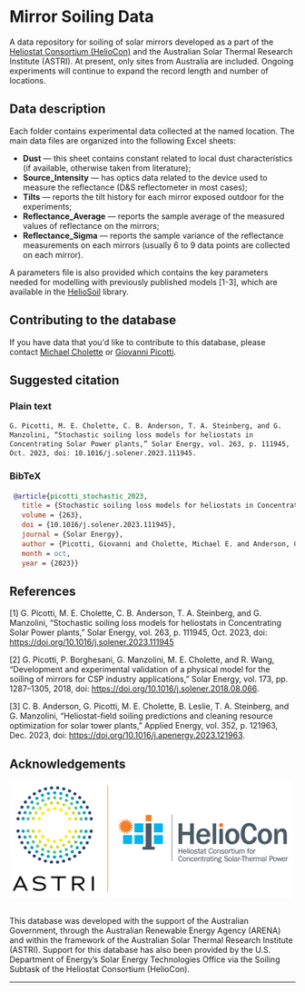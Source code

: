 # Mirror Soiling Data
A data repository for soiling of solar mirrors developed as a part of the [Heliostat Consortium (HelioCon)](https://heliocon.org/) and the Australian Solar Thermal Research Institute (ASTRI). At present, only sites from Australia are included. Ongoing experiments will continue to expand the record length and number of locations. 

## Data description
Each folder contains experimental data collected at the named location. The main data files are organized into the following Excel sheets: 
- **Dust** — this sheet contains constant related to local dust characteristics (if available, otherwise taken from literature);
- **Source_Intensity** — has optics data related to the device used to measure the reflectance (D&S reflectometer in most cases);
- **Tilts** — reports the tilt history for each mirror exposed outdoor for the experiments;
- **Reflectance_Average** — reports the sample average of the measured values of reflectance on the mirrors;
- **Reflectance_Sigma** — reports the sample variance of the reflectance measurements on each mirrors (usually 6 to 9 data points are collected on each mirror).

A parameters file is also provided which contains the key parameters needed for modelling with previously published models [1-3], which are available in the [HelioSoil](https://github.com/cholette/HelioSoil) library. 

## Contributing to the database
If you have data that you'd like to contribute to this database, please contact [Michael Cholette](https://www.qut.edu.au/about/our-people/academic-profiles/cholette/) or [Giovanni Picotti](https://www.linkedin.com/in/giovanni-picotti-653011147/).

## Suggested citation

### Plain text
    G. Picotti, M. E. Cholette, C. B. Anderson, T. A. Steinberg, and G. Manzolini, “Stochastic soiling loss models for heliostats in Concentrating Solar Power plants,” Solar Energy, vol. 263, p. 111945, Oct. 2023, doi: 10.1016/j.solener.2023.111945.

### BibTeX
 ~~~bibtex
  @article{picotti_stochastic_2023,
	title = {Stochastic soiling loss models for heliostats in Concentrating Solar Power plants},
	volume = {263},
	doi = {10.1016/j.solener.2023.111945},
	journal = {Solar Energy},
	author = {Picotti, Giovanni and Cholette, Michael E. and Anderson, Cody B. and Steinberg, Theodore A. and Manzolini, Giampaolo},
	month = oct,
	year = {2023}}
  ~~~

## References
[1] G. Picotti, M. E. Cholette, C. B. Anderson, T. A. Steinberg, and G. Manzolini, “Stochastic soiling loss models for heliostats in Concentrating Solar Power plants,” Solar Energy, vol. 263, p. 111945, Oct. 2023, doi: https://doi.org/10.1016/j.solener.2023.111945

[2] G. Picotti, P. Borghesani, G. Manzolini, M. E. Cholette, and R. Wang, “Development and experimental validation of a physical model for the soiling of mirrors for CSP industry applications,” Solar Energy, vol. 173, pp. 1287–1305, 2018, doi: https://doi.org/10.1016/j.solener.2018.08.066.

[3] C. B. Anderson, G. Picotti, M. E. Cholette, B. Leslie, T. A. Steinberg, and G. Manzolini, “Heliostat-field soiling predictions and cleaning resource optimization for solar tower plants,” Applied Energy, vol. 352, p. 121963, Dec. 2023, doi: https://doi.org/10.1016/j.apenergy.2023.121963.

## Acknowledgements
<img style="float: left;background-color: none;margin-bottom:30px;margin-right:10px" src="docs/logos_combined.png" width="500">

This database was developed with the support of the Australian Government, through the Australian Renewable Energy Agency (ARENA) and within the framework of the Australian Solar Thermal Research Institute (ASTRI). Support for this database has also been provided by the U.S. Department of Energy’s Solar Energy Technologies Office via the Soiling Subtask of the Heliostat Consortium (HelioCon).   

--------------------

